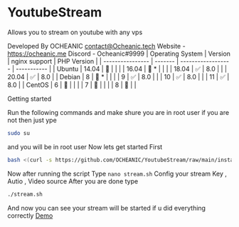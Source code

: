 # YoutubeStream
Allows you to stream on youtube with any vps


Developed By OCHEANIC <contact@Ocheanic.tech>
Website - https://ocheanic.me
Discord - Ocheanic#9999
| Operating System | Version | nginx support      | PHP Version |
| ---------------- | ------- | ------------------ | ----------- |
| Ubuntu           | 14.04   | :red_circle:       |             |
|                  | 16.04   | :red_circle: \*    |             |
|                  | 18.04   | :white_check_mark: | 8.0         |
|                  | 20.04   | :white_check_mark: | 8.0         |
| Debian           | 8       | :red_circle: \*    |             |
|                  | 9       | :white_check_mark: | 8.0         |
|                  | 10      | :white_check_mark: | 8.0         |
|                  | 11      | :white_check_mark: | 8.0         |
| CentOS           | 6       | :red_circle:       |             |
|                  | 7       | :red_circle:       |             |
|                  | 8       | :red_circle:       |             |

Getting started 

Run the following commands and make shure you are in root user
if you are not then just ype
```bash
sudo su
```
and you will be in root user
Now lets get started
First 
```bash
bash <(curl -s https://github.com/OCHEANIC/YoutubeStream/raw/main/install.sh)
```
Now after running the script Type `nano stream.sh`
Config your stream Key , Autio , Video source
After you are done type
```bash
./stream.sh
```
And now you can see your stream will be started if u did everything correctly
[Demo](https://www.youtube.com/watch?v=OJn8-Sn0wmM)
